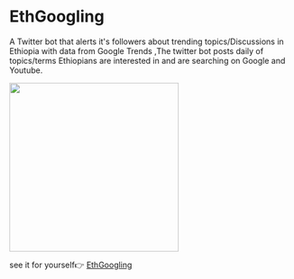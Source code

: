 # EthGoogling
A Twitter bot that alerts it's followers about trending topics/Discussions 
in Ethiopia with data from Google Trends ,The twitter bot posts daily of 
topics/terms Ethiopians are interested in and are searching on Google and Youtube.


<img src="https://drive.google.com/uc?export=view&id=1m5KvH5C7EbII0PRQ3lnI6saHhbU6vYsN" width="300">

see it for yourself👉
[EthGoogling](https://twitter.com/EthGoogling)

